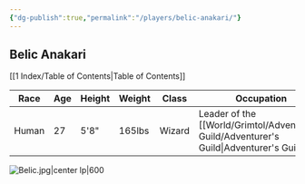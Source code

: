 ```yaml
---
{"dg-publish":true,"permalink":"/players/belic-anakari/"}
---
```


## Belic Anakari
[[1 Index/Table of Contents\|Table of Contents]]

| Race  | Age | Height | Weight | Class  | Occupation                           | Allignment      | Pronouns | Gender | Languages                            | God    |
| ----- | --- | ------ | ------ | ------ | ------------------------------------ | --------------- | -------- | ------ | ------------------------------------ | ------ |
| Human | 27  | 5'8"   | 165lbs | Wizard | Leader of the [[World/Grimtol/Adventurer's Guild/Adventurer's Guild\|Adventurer's Guild]] | Chaotic Neutral | He/Him   | Male   | Common, Thieves' Cant, Sign Language | Wealth |

![Belic.jpg|center lp|600](/img/user/Z_Attachments/Belic.jpg)